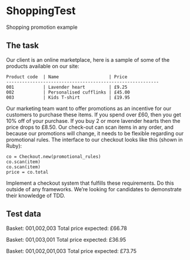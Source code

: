 # ShoppingTest

Shopping  promotion example

## The task

Our client is an online marketplace, here is a sample of some of the products available on our site:

    Product code  | Name                   | Price
    ----------------------------------------------------------
    001           | Lavender heart         | £9.25
    002           | Personalised cufflinks | £45.00
    003           | Kids T-shirt           | £19.95


Our marketing team want to offer promotions as an incentive for our customers to purchase these items.
If you spend over £60, then you get 10% off of your purchase. If you buy 2 or more lavender hearts then the price drops to £8.50.
Our check-out can scan items in any order, and because our promotions will change, it needs to be flexible regarding our promotional rules.
The interface to our checkout looks like this (shown in Ruby):

    co = Checkout.new(promotional_rules)
    co.scan(item)
    co.scan(item)
    price = co.total


Implement a checkout system that fulfills these requirements. Do this outside of any frameworks. We’re looking for candidates to demonstrate their knowledge of TDD.


Test data
---------
Basket: 001,002,003
Total price expected: £66.78

Basket: 001,003,001
Total price expected: £36.95

Basket: 001,002,001,003
Total price expected: £73.75
